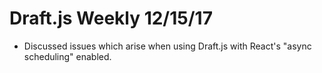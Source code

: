 # Draft.js Weekly 12/15/17

* Discussed issues which arise when using Draft.js with React's "async
  scheduling" enabled.
